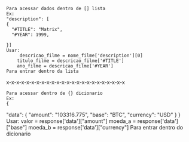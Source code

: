     Para acessar dados dentro de [] lista
    Ex:
    "description": [
    {
      "#TITLE": "Matrix",
      "#YEAR": 1999,

    }]
    Usar:
         descricao_filme = nome_filme['description'][0]
        titulo_filme = descricao_filme['#TITLE']
        ano_filme = descricao_filme['#YEAR']
    Para entrar dentro da lista


x-x-x-x-x-x-x-x-x-x-x-x-x-x-x-x-x-x-x-x-x-x-x-x

    Para acessar dentro de {} dicionario
    Ex:
    {
  "data": {
    "amount": "103316.775",
    "base": "BTC",
    "currency": "USD"
  }
}
    Usar:
        valor = response['data']["amount"]
        moeda_a = response['data']["base"]
        moeda_b = response['data']["currency"]
    Para entrar dentro do dicionario